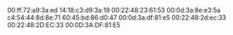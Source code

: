 00:ff:72:a9:3a:ed
14:18:c3:d9:3a:19
00:22:48:23:61:53
00:0d:3a:8e:e3:5a
c4:54:44:8d:8e:71
60:45:bd:86:d0:47
00:0d:3a:df:81:e5
00:22:48:2d:ec:33
00:22:48:2D:EC:33
00:0D:3A:DF:81:E5
